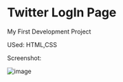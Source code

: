 # Twitter LogIn Page

My First Development Project

USed: HTML,CSS

Screenshot:

![image](https://user-images.githubusercontent.com/109217591/211154287-88aac3a7-fdeb-47a8-bd76-c321efd9ed62.png)
